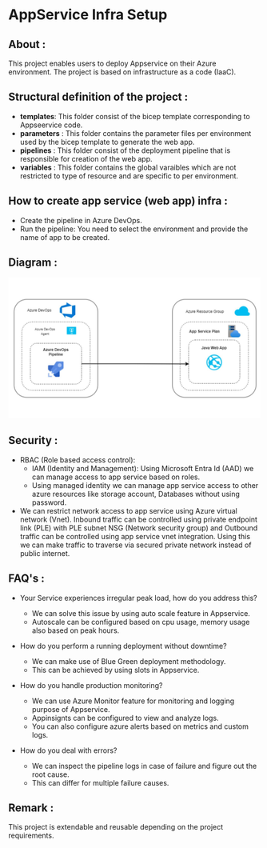 
# AppService Infra Setup


## About : 

This project enables users to deploy Appservice on their Azure environment. The project is based on infrastructure as a code (IaaC).

## Structural definition of the project :
- **templates**: This folder consist of the bicep template corresponding to Appseervice code.
- **parameters** : This folder contains the parameter files per environment used by the bicep template to generate the web app.
- **pipelines** : This folder consist of the deployment pipeline that is responsible for creation of the web app.
- **variables** : This folder contains the global varaibles which are not restricted to type of resource and are specific to per environment.

## How to create app service (web app) infra : 
- Create the pipeline in Azure DevOps.
- Run the pipeline: You need to select the environment and provide the name of app to be created.

## Diagram : 

![digram](app-service.jpg)

## Security : 
 - RBAC (Role based access control): 
    - IAM (Identity and Management): Using Microsoft Entra Id (AAD) we can manage access to app service based on roles.
    - Using managed identity we can manage app service access to other azure resources like storage account, Databases without using password.
- We can restrict network access to app service using Azure virtual network (Vnet). Inbound traffic can be controlled using private endpoint link (PLE) with PLE subnet NSG (Network security group) and Outbound traffic can be controlled using app service vnet integration. Using this we can make traffic to traverse via secured private network instead of public internet.

## FAQ's :  
- Your Service experiences irregular peak load, how do you address this? 
  - We can solve this issue by using auto scale feature in Appservice.
  - Autoscale can be configured based on cpu usage, memory usage also based on peak hours.

- How do you perform a running deployment without downtime? 
    - We can make use of Blue Green deployment methodology.
    - This can be achieved by using slots in Appservice.

- How do you handle production monitoring?
    - We can use Azure Monitor feature for monitoring and logging purpose of Appservice.
    - Appinsignts can be configured to view and analyze logs.
    - You can also configure azure alerts based on metrics and custom logs. 

- How do you deal with errors?
    - We can inspect the pipeline logs in case of failure and figure out the root cause.
    - This can differ for multiple failure causes.

## Remark : 

This project is extendable and reusable depending on the project requirements.